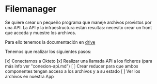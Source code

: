 # Filemanager

Se quiere crear un pequeño programa que maneje archivos provistos por una API. La API y la infraestructura están resultas: necesito crear un front que acceda y muestre los archivos.

Para ello tenemos la documentación en [drive](https://docs.google.com/document/d/1bcOZRaCNTHUjIk4LRnT4o2TSSbwkKOYYnUCPI8UaAMY/edit)

Tenemos que realizar los siguientes pasos:

[x] Conectarnos a Okteto
[x] Realizar una llamada API a los ficheros (para más info ver "conexion-api.md")
[ ] Crear reducer para que ambos componentes tengan acceso a los archivos y a su estado
[ ] Ver los archivos en nuestra App

